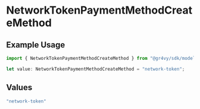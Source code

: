 # NetworkTokenPaymentMethodCreateMethod

## Example Usage

```typescript
import { NetworkTokenPaymentMethodCreateMethod } from "@gr4vy/sdk/models/components";

let value: NetworkTokenPaymentMethodCreateMethod = "network-token";
```

## Values

```typescript
"network-token"
```